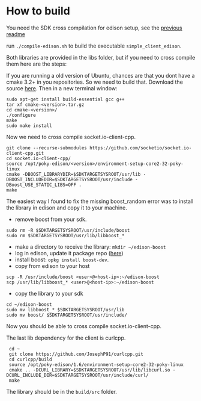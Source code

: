 
How to build
============

You need the SDK cross compilation for edison setup, see the [previous readme](https://github.com/hudovisk/client-server-iotivity/blob/master/README.md)

run `./compile-edison.sh` to build the executable `simple_client_edison`.

Both libraries are provided in the libs folder, but if you need to cross compile them here are the steps:

If you are running a old version of Ubuntu, chances are that you dont have a cmake 3.2+ in you repositories. So we need
to build that. Download the source [here](https://cmake.org/download/). Then in a new terminal window:
```
sudo apt-get install build-essential gcc g++
tar xf cmake-<version>.tar.gz
cd cmake-<version>/
./configure
make
sudo make install
```

Now we need to cross compile socket.io-client-cpp.
```
git clone --recurse-submodules https://github.com/socketio/socket.io-client-cpp.git
cd socket.io-client-cpp/
source /opt/poky-edison/<version>/environment-setup-core2-32-poky-linux
cmake -DBOOST_LIBRARYDIR=$SDKTARGETSYSROOT/usr/lib -DBOOST_INCLUDEDIR=$SDKTARGETSYSROOT/usr/include -DBoost_USE_STATIC_LIBS=OFF .
make
```
The easiest way I found to fix the missing boost_random error was to install the library in edison and copy it to your machine.
 - remove boost from your sdk.
 ```
 sudo rm -R $SDKTARGETSYSROOT/usr/include/boost
 sudo rm $SDKTARGETSYSROOT/usr/lib/libboost_*
 ```
 - make a directory to receive the library: `mkdir ~/edison-boost`
 - log in edison, update it package repo ([here](http://alextgalileo.altervista.org/edison-package-repo-configuration-instructions.html))
 - install boost: `opkg install boost-dev`.
 - copy from edison to your host
 ```
 scp -R /usr/include/boost <user>@<host-ip>:~/edison-boost
 scp /usr/lib/libboost_* <user>@<host-ip>:~/edison-boost
 ```
 
 - copy the library to your sdk
 ```
 cd ~/edison-boost
 sudo mv libboost_* $SDKTARGETSYSROOT/usr/lib
 sudo mv boost/ $SDKTARGETSYSROOT/usr/include/
 ```
 
 Now you should be able to cross compile socket.io-client-cpp.
 
The last lib dependency for the client is curlcpp.
```
 cd ~
 git clone https://github.com/JosephP91/curlcpp.git
 cd curlcpp/build
 source /opt/poky-edison/1.6/environment-setup-core2-32-poky-linux
 cmake .. -DCURL_LIBRARY=$SDKTARGETSYSROOT/usr/lib/libcurl.so -DCURL_INCLUDE_DIR=$SDKTARGETSYSROOT/usr/include/curl/
 make
```
The library should be in the `build/src` folder.
